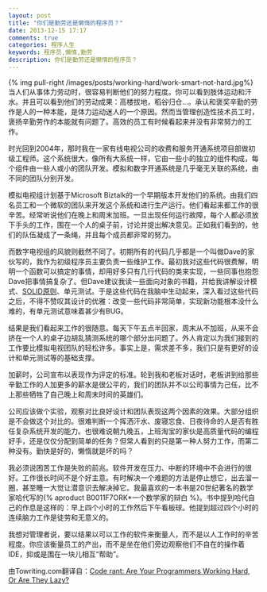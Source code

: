 ```yaml
---
layout: post
title: "你们是勤劳还是懒惰的程序员？"
date: 2013-12-15 17:17
comments: true
categories: 程序人生
keywords: 程序员,懒惰,勤劳
description: 你们是勤劳还是懒惰的程序员？
---
```


{% img pull-right /images/posts/working-hard/work-smart-not-hard.jpg%}
当人们从事体力劳动时，很容易判断他们的努力程度。你可以看到肢体运动和汗水。并且可以看到他们的劳动成果：高楼拔地，稻谷归仓...。承认和褒奖辛勤的劳作是人的一种本能，是体力运动迷人的一个原因。然而当管理创造性技术员工时，褒扬辛勤劳作的本能就有问题了。高效的员工有时候看起来并没有非常努力的工作。

时光回到2004年，那时我在一家有线电视公司的收费和服务开通系统项目部做初级工程师。这个系统很大，像所有大系统一样，它由一些小的独立的组件构成，每个组件由一些人或小的团队开发。模拟和数字开通系统是几乎毫无关联的系统，由不同的团队分别开发。

模拟电视组计划基于Microsoft Biztalk的一个早期版本开发他们的系统。由我们四名员工和一个微软的团队来开发这个系统和进行生产运行。他们看起来都工作的很辛苦。经常听说他们在晚上和周末加班。一旦出现任何运行故障，每个人都必须放下手头的工作，围在一个人的桌子前，讨论并提出解决意见。正如我们看到的，他们的队伍凝成了一条绳，并且每个成员都非常的努力。

而数字电视组的风貌则截然不同了。初期所有的代码几乎都是一个叫做Dave的家伙写的，我作为初级程序员主要负责一些维护工作。最初我对这些代码很费解，明明一个函数可以搞定的事情，却用好多只有几行代码的类来实现，一些同事也抱怨Dave把事情搞复杂了。但Dave建议我读一些面向对象的书籍，并给我讲解设计模式、[SOLID原则][2]、单元测试。于是这些代码在我脑中生动起来，深入看过这些代码之后，不得不赞叹其设计的优雅：改变一些代码非常简单，实现新功能根本没什么难的，有单元测试意味着甚少有BUG。

结果是我们看起来工作的很随意。每天下午五点半回家，周末从不加班，从来不会挤在一个人的桌子边胡乱猜测系统的哪个部分出问题了。外人肯定以为我们接到的工作要比模拟电视团队的轻松许多。事实上是，需求差不多，我们只是有更好的设计和单元测试等的基础支撑。

加薪时，公司宣布以表现作为评定的标准。轮到我和老板对话时，老板讲到给那些辛勤工作的人加更多的薪水是很公平的，我们的团队并不以公司事情为己任，比不上那些牺牲了自己晚上和周末时间的英雄们。

公司应该做个实验，观察对比良好设计和团队表现这两个因素的效果。大部分组织是不会做这个对比的。很难判断一个挥洒汗水、废寝忘食、日夜待命的人是否有胜任复杂系统开发的能力。也很难说朝九晚五，上班淘宝的家伙是高质量代码的编程好手，还是仅仅分配到简单的任务？但常人看到的只是第一种人努力工作，而第二种没有。勤快是好的，懒惰就是坏的吗？

我必须说困苦工作是失败的前兆。软件开发在压力、中断的环境中不会进行的很好。工作很长时间不是个好主意。有时解决一个难题的方法是停止想它，出去溜一圈，甚至睡一大觉让潜意识去解决掉它。我最喜欢的一本书是20世纪著名的数学家哈代写的{% aproduct B0011F7ORK*一个数学家的辩白 %}。书中提到哈代自己的作息是这样的：早上四个小时的工作然后下午看板球。他提到超过四个小时的连续脑力工作是徒劳和无意义的。

我想对管理者说，要以结果以可以工作的软件来衡量人，而不是以人工作时的辛苦程度。你应该衡量员工的产出，而不是坐在他们旁边观察他们不自在的操作着IDE，抑或是围在一块儿相互“帮助”。


由Towriting.com翻译自：[Code rant: Are Your Programmers Working Hard, Or Are They Lazy?][1]

[1]: http://mikehadlow.blogspot.com/2013/12/are-your-programmers-working-hard-or.html
[2]: http://en.wikipedia.org/wiki/SOLID_(object-oriented_design)